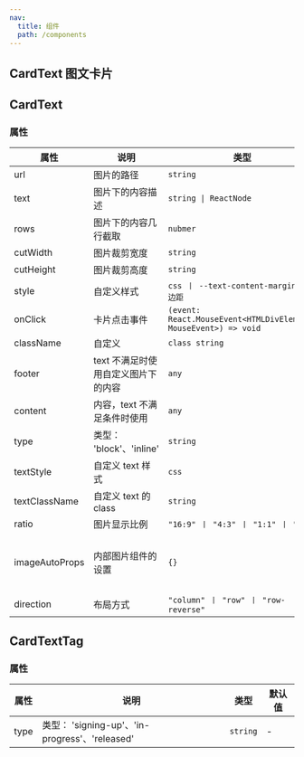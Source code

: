 ```yaml
---
nav:
  title: 组件
  path: /components
---
```


## CardText 图文卡片

<code src="./demos/demo1.tsx"></code>

## CardText

### 属性

| 属性           | 说明                                | 类型                                                             | 默认值                           |
| -------------- | ----------------------------------- | ---------------------------------------------------------------- | -------------------------------- |
| url            | 图片的路径                          | `string`                                                         | -                                |
| text           | 图片下的内容描述                    | `string \| ReactNode `                                           | -                                |
| rows           | 图片下的内容几行截取                | `nubmer`                                                         | 2                                |
| cutWidth       | 图片裁剪宽度                        | `string`                                                         | -                                |
| cutHeight      | 图片裁剪高度                        | `string`                                                         | -                                |
| style          | 自定义样式                          | `css 丨 --text-content-margin 描述边距`                          | -                                |
| onClick        | 卡片点击事件                        | `(event: React.MouseEvent<HTMLDivElement, MouseEvent>) => void ` | -                                |
| className      | 自定义                              | `class string `                                                  | -                                |
| footer         | text 不满足时使用自定义图片下的内容 | `any `                                                           | -                                |
| content        | 内容，text 不满足条件时使用         | `any `                                                           | -                                |
| type           | 类型： 'block'、'inline'            | `string`                                                         | inline                           |
| textStyle      | 自定义 text 样式                    | `css `                                                           | -                                |
| textClassName  | 自定义 text 的 class                | `string`                                                         | -                                |
| ratio          | 图片显示比例                        | `"16:9" 丨 "4:3" 丨 "1:1" 丨 "2:3" `                             | -                                |
| imageAutoProps | 内部图片组件的设置                  | `{} `                                                            | { style: { "--width": "100%" } } |
| direction      | 布局方式                            | `"column" 丨 "row" 丨 "row-reverse" `                            | column                           |

## CardTextTag

### 属性

| 属性 | 说明                                           | 类型     | 默认值 |
| ---- | ---------------------------------------------- | -------- | ------ |
| type | 类型： 'signing-up'、'in-progress'、'released' | `string` | -      |
